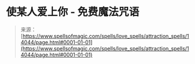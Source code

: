 <!--yml

category: 未分类

date: 2024-06-12 18:52:48

-->

# 使某人爱上你 - 免费魔法咒语

> 来源：[https://www.spellsofmagic.com/spells/love_spells/attraction_spells/14044/page.html#0001-01-01](https://www.spellsofmagic.com/spells/love_spells/attraction_spells/14044/page.html#0001-01-01)
